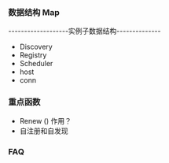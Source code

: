 ### 数据结构 Map 
-------------------实例子数据结构--------------
- Discovery 
- Registry
- Scheduler
- host
- conn

### 重点函数 
- Renew () 作用？
- 自注册和自发现

### FAQ

